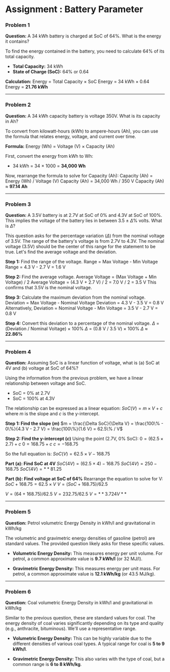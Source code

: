# Assignment : Battery Parameter

### **Problem 1**
**Question:** A 34 kWh battery is charged at SoC of 64%. What is the energy it contains?

To find the energy contained in the battery, you need to calculate 64% of its total capacity.
* **Total Capacity:** 34 kWh
* **State of Charge (SoC):** 64% or 0.64

**Calculation:**
Energy = Total Capacity × SoC
Energy = 34 kWh × 0.64
Energy = **21.76 kWh**

---

### **Problem 2**
**Question:** A 34 kWh capacity battery is voltage 350V. What is its capacity in Ah?

To convert from kilowatt-hours (kWh) to ampere-hours (Ah), you can use the formula that relates energy, voltage, and current over time.

**Formula:**
Energy (Wh) = Voltage (V) × Capacity (Ah)

First, convert the energy from kWh to Wh:
* 34 kWh = 34 × 1000 = **34,000 Wh**

Now, rearrange the formula to solve for Capacity (Ah):
Capacity (Ah) = Energy (Wh) / Voltage (V)
Capacity (Ah) = 34,000 Wh / 350 V
Capacity (Ah) ≈ **97.14 Ah**

---

### **Problem 3**
**Question:** A 3.5V battery is at 2.7V at SoC of 0% and 4.3V at SoC of 100%. This implies the voltage of the battery lies in between 3.5 ± $\Delta$% volts. What is $\Delta$?

This question asks for the percentage variation ($\Delta$) from the nominal voltage of 3.5V. The range of the battery's voltage is from 2.7V to 4.3V. The nominal voltage (3.5V) should be the center of this range for the statement to be true. Let's find the average voltage and the deviation.

**Step 1:** Find the range of the voltage.
Range = Max Voltage - Min Voltage
Range = 4.3 V - 2.7 V = 1.6 V

**Step 2:** Find the average voltage.
Average Voltage = (Max Voltage + Min Voltage) / 2
Average Voltage = (4.3 V + 2.7 V) / 2 = 7.0 V / 2 = 3.5 V
This confirms that 3.5V is the nominal voltage.

**Step 3:** Calculate the maximum deviation from the nominal voltage.
Deviation = Max Voltage - Nominal Voltage
Deviation = 4.3 V - 3.5 V = 0.8 V
Alternatively, Deviation = Nominal Voltage - Min Voltage = 3.5 V - 2.7 V = 0.8 V

**Step 4:** Convert this deviation to a percentage of the nominal voltage.
$\Delta$ = (Deviation / Nominal Voltage) × 100%
$\Delta$ = (0.8 V / 3.5 V) × 100%
$\Delta$ ≈ **22.86%**

---

### **Problem 4**
**Question:** Assuming SoC is a linear function of voltage, what is (a) SoC at 4V and (b) voltage at SoC of 64%?

Using the information from the previous problem, we have a linear relationship between voltage and SoC.
* SoC = 0% at 2.7V
* SoC = 100% at 4.3V

The relationship can be expressed as a linear equation:
$SoC(V) = m \times V + c$
where $m$ is the slope and $c$ is the y-intercept.

**Step 1: Find the slope ($m$)**
$m = \frac{\Delta SoC}{\Delta V} = \frac{100\% - 0\%}{4.3 V - 2.7 V} = \frac{100\%}{1.6 V} = 62.5\% / V$

**Step 2: Find the y-intercept ($c$)**
Using the point (2.7V, 0% SoC):
$0 = (62.5 \times 2.7) + c$
$0 = 168.75 + c$
$c = -168.75$

So the full equation is:
$SoC(V) = 62.5 \times V - 168.75$

**Part (a): Find SoC at 4V**
$SoC(4V) = (62.5 \times 4) - 168.75$
$SoC(4V) = 250 - 168.75$
$SoC(4V) = **81.25%**$

**Part (b): Find voltage at SoC of 64%**
Rearrange the equation to solve for V:
$SoC + 168.75 = 62.5 \times V$
$V = (SoC + 168.75) / 62.5$

$V = (64 + 168.75) / 62.5$
$V = 232.75 / 62.5$
$V = **3.724 V**$

---

### **Problem 5**
**Question:** Petrol volumetric Energy Density in kWh/l and gravitational in kWh/kg

The volumetric and gravimetric energy densities of gasoline (petrol) are standard values. The provided question likely asks for these specific values. 
* **Volumetric Energy Density:** This measures energy per unit volume. For petrol, a common approximate value is **9.7 kWh/l** (or 32 MJ/l).

* **Gravimetric Energy Density:** This measures energy per unit mass. For petrol, a common approximate value is **12.1 kWh/kg** (or 43.5 MJ/kg).

---

### **Problem 6**
**Question:** Coal volumetric Energy Density in kWh/l and gravitational in kWh/kg

Similar to the previous question, these are standard values for coal. The energy density of coal varies significantly depending on its type and quality (e.g., anthracite, bituminous). We'll use a representative range.

* **Volumetric Energy Density:** This can be highly variable due to the different densities of various coal types. A typical range for coal is **5 to 9 kWh/l**.

* **Gravimetric Energy Density:** This also varies with the type of coal, but a common range is **6 to 8 kWh/kg**.
